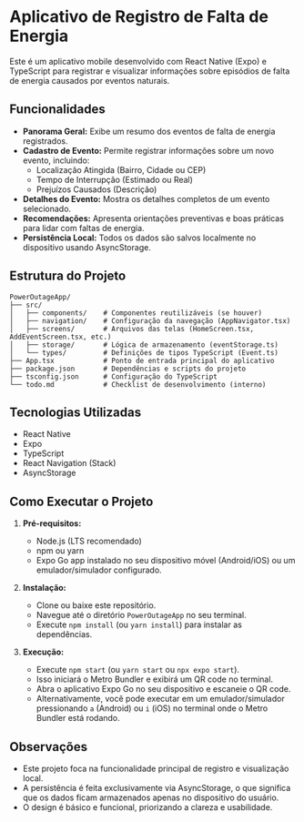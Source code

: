 # Aplicativo de Registro de Falta de Energia

Este é um aplicativo mobile desenvolvido com React Native (Expo) e TypeScript para registrar e visualizar informações sobre episódios de falta de energia causados por eventos naturais.

## Funcionalidades

*   **Panorama Geral:** Exibe um resumo dos eventos de falta de energia registrados.
*   **Cadastro de Evento:** Permite registrar informações sobre um novo evento, incluindo:
    *   Localização Atingida (Bairro, Cidade ou CEP)
    *   Tempo de Interrupção (Estimado ou Real)
    *   Prejuízos Causados (Descrição)
*   **Detalhes do Evento:** Mostra os detalhes completos de um evento selecionado.
*   **Recomendações:** Apresenta orientações preventivas e boas práticas para lidar com faltas de energia.
*   **Persistência Local:** Todos os dados são salvos localmente no dispositivo usando AsyncStorage.

## Estrutura do Projeto

```
PowerOutageApp/
├── src/
│   ├── components/    # Componentes reutilizáveis (se houver)
│   ├── navigation/    # Configuração da navegação (AppNavigator.tsx)
│   ├── screens/       # Arquivos das telas (HomeScreen.tsx, AddEventScreen.tsx, etc.)
│   ├── storage/       # Lógica de armazenamento (eventStorage.ts)
│   └── types/         # Definições de tipos TypeScript (Event.ts)
├── App.tsx            # Ponto de entrada principal do aplicativo
├── package.json       # Dependências e scripts do projeto
├── tsconfig.json      # Configuração do TypeScript
└── todo.md            # Checklist de desenvolvimento (interno)
```

## Tecnologias Utilizadas

*   React Native
*   Expo
*   TypeScript
*   React Navigation (Stack)
*   AsyncStorage

## Como Executar o Projeto

1.  **Pré-requisitos:**
    *   Node.js (LTS recomendado)
    *   npm ou yarn
    *   Expo Go app instalado no seu dispositivo móvel (Android/iOS) ou um emulador/simulador configurado.

2.  **Instalação:**
    *   Clone ou baixe este repositório.
    *   Navegue até o diretório `PowerOutageApp` no seu terminal.
    *   Execute `npm install` (ou `yarn install`) para instalar as dependências.

3.  **Execução:**
    *   Execute `npm start` (ou `yarn start` ou `npx expo start`).
    *   Isso iniciará o Metro Bundler e exibirá um QR code no terminal.
    *   Abra o aplicativo Expo Go no seu dispositivo e escaneie o QR code.
    *   Alternativamente, você pode executar em um emulador/simulador pressionando `a` (Android) ou `i` (iOS) no terminal onde o Metro Bundler está rodando.

## Observações

*   Este projeto foca na funcionalidade principal de registro e visualização local.
*   A persistência é feita exclusivamente via AsyncStorage, o que significa que os dados ficam armazenados apenas no dispositivo do usuário.
*   O design é básico e funcional, priorizando a clareza e usabilidade.

